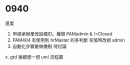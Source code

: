 # 0940

進度

1. 申請承辦單改設備ID。權限 PAMadmin & !=Closed
2. PAM404 有使用到 hrMaster 的多判斷 空值時改撈 admin
3. 自動化步驟重做機制 待討論

x. gtd 後續想一想 uml 流程圖
